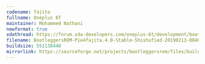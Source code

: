 ```yaml
---
codename: fajita
fullname: Oneplus 6T
maintainer: Mohammed Nathani
newformat: true
xdathread: https://forum.xda-developers.com/oneplus-6t/development/bootleggersrom-4-0-stable-t3894698
filename: BootleggersROM-Pie4fajita.4.0-Stable-Shishufied-20190213-084003
buildsize: 551138440
mirrorlink: https://sourceforge.net/projects/bootleggersrom/files/builds/fajita/
---
```


